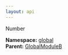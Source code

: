 ```yaml
---
layout: api
---
```


<style>
:root {
    --keyword-color: #a626a4;
}

.api-code {
    font-family: monospace;
    margin-bottom: 1rem;
    scroll-margin-top: 5.25rem;
}

.api-code pre {
    background-color: transparent;
}

.api-code .line {
    white-space: nowrap;
}

.api-code .keyword {
    color: var(--keyword-color);
}
</style>
<div class="is-size-3">Number</div>



<p><div><strong>Namespace:</strong> <a href="/test-project/reference/TestProject/global.html">global</a></div><div><strong>Parent:</strong> <a href="/test-project/reference/TestProject/global-globalmoduleb.html">GlobalModuleB</a></div></p>